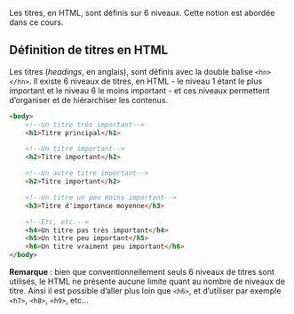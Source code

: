 Les titres, en HTML, sont définis sur 6 niveaux. Cette notion est abordée dans ce cours.

## Définition de titres en HTML

Les titres (*headings*, en anglais), sont définis avec la double balise ```<hn></hn>```. Il existe 6 niveaux de titres, en HTML - le niveau 1 étant le plus important et le niveau 6 le moins important - et ces niveaux permettent d’organiser et de hiérarchiser les contenus.

``` html
<body>
    <!--Un titre très important-->
    <h1>Titre principal</h1>

    <!--Un titre important-->
    <h2>Titre important</h2>

    <!--Un autre titre important-->
    <h2>Titre important</h2>

    <!--Un titre un peu moins important-->
    <h3>Titre d'importance moyenne</h3>

    <!--Etc, etc.-->
    <h4>Un titre pas très important</h4>
    <h5>Un titre peu important</h5>
    <h6>Un titre vraiment peu important</h6>
</body>
```

**Remarque** : bien que conventionnellement seuls 6 niveaux de titres sont utilisés, le HTML ne présente aucune limite quant au nombre de niveaux de titre. Ainsi il est possible d’aller plus loin que ```<h6>```, et d’utiliser par exemple ```<h7>```, ```<h8>```, ```<h9>```, etc…
